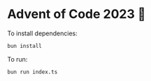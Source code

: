 # Advent of Code 2023 🎄

To install dependencies:

```bash
bun install
```

To run:

```bash
bun run index.ts
```
